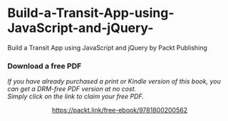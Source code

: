 # Build-a-Transit-App-using-JavaScript-and-jQuery-
Build a Transit App using JavaScript and jQuery by Packt Publishing
### Download a free PDF

 <i>If you have already purchased a print or Kindle version of this book, you can get a DRM-free PDF version at no cost.<br>Simply click on the link to claim your free PDF.</i>
<p align="center"> <a href="https://packt.link/free-ebook/9781800200562">https://packt.link/free-ebook/9781800200562 </a> </p>